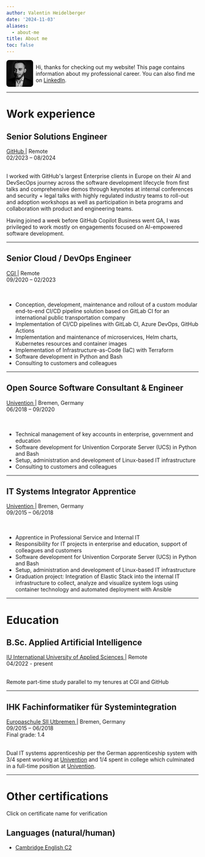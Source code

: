 ```yaml
---
author: Valentin Heidelberger
date: '2024-11-03'
aliases:
  - about-me
title: About me
toc: false
---
```


<!-- Hi, thanks for checking out my website! This page contains information about my professional career. You can also find me on
<a href="https://www.linkedin.com/in/va1entin" target="_blank">
  <i class="fab fa-linkedin fa-lg"></i>
  LinkedIn</a>. -->

<div style="display: flex; align-items: center; margin-top: 0.5em;">
  <img src="/img/me_square.jpg" alt="Your Photo" style="width: 5em; height: 5em; border-radius: 10%; margin-right: 0.5em;">
  <span>Hi, thanks for checking out my website! This page contains information about my professional career. You can also find me on
  <a href="https://www.linkedin.com/in/va1entin" target="_blank">
    <i class="fab fa-linkedin fa-lg"></i>
    LinkedIn</a>.
  </span>
</div>

<hr>

# Work experience

## Senior Solutions Engineer

<div class="cursive">
  <div class="left">
    <a href="https://github.com" target="_blank">
      <i class="fab fa-github fa-xl"></i>
      GitHub
    </a>
    | Remote
  </div>
  <div class="right">
    02/2023 – 08/2024
  </div>
</div>
<br>

I worked with GitHub's largest Enterprise clients in Europe on their AI and DevSecOps journey across the software development lifecycle from first talks and comprehensive demos through keynotes at internal conferences and security + legal talks with highly regulated industry teams to roll-out and adoption workshops as well as participation in beta programs and collaboration with product and engineering teams.

Having joined a week before GitHub Copilot Business went GA, I was privileged to work mostly on engagements focused on AI-empowered software development.

<hr>

## Senior Cloud / DevOps Engineer

<div class="cursive">
  <div class="left">
    <a href="https://cgi.com" target="_blank">
    <i class="fas fa-angle-up fa-xl fa-rotate-by" style="--fa-rotate-angle: 45deg;"></i>
    CGI
    </a>
    | Remote
  </div>
  <div class="right">
    09/2020 – 02/2023
  </div>
</div>
<br>
<br>

* Conception, development, maintenance and rollout of a custom modular end-to-end CI/CD pipeline solution based on GitLab CI for an international public transportation company
* Implementation of CI/CD pipelines with GitLab CI, Azure DevOps, GitHub Actions
* Implementation and maintenance of microservices, Helm charts, Kubernetes resources and container images
* Implementation of Infrastructure-as-Code (IaC) with Terraform
* Software development in Python and Bash
* Consulting to customers and colleagues

<hr>

## Open Source Software Consultant & Engineer

<div class="cursive">
  <div class="left">
    <a href="https://univention.com" target="_blank">
      <i class="fab fa-linux fa-xl"></i>
      Univention
    </a>
    | Bremen, Germany
  </div>
  <div class="right">
    06/2018 – 09/2020
  </div>
</div>
<br>
<br>

* Technical management of key accounts in enterprise, government and education
* Software development for Univention Corporate Server (UCS) in Python and Bash
* Setup, administration and development of Linux-based IT infrastructure
* Consulting to customers and colleagues

<hr>

## IT Systems Integrator Apprentice

<div class="cursive">
  <div class="left">
    <a href="https://univention.com" target="_blank">
      <i class="fab fa-linux fa-xl"></i>
      Univention
    </a>
    | Bremen, Germany
  </div>
  <div class="right">
    09/2015 – 06/2018
  </div>
</div>
<br>
<br>

* Apprentice in Professional Service and Internal IT
* Responsibility for IT projects in enterprise and education, support of colleagues and customers
* Software development for Univention Corporate Server (UCS) in Python and Bash
* Setup, administration and development of Linux-based IT infrastructure
* Graduation project: Integration of Elastic Stack into the internal IT infrastructure to collect,
analyze and visualize system logs using container technology and automated
deployment with Ansible

<hr>

# Education

## B.Sc. Applied Artificial Intelligence
<div class="cursive">
  <div class="left">
    <a href="https://www.iu-university.org" target="_blank">
      <i class="fas fa-building-columns fa-xl"></i>
      IU International University of Applied Sciences
    </a>
    | Remote
  </div>
  <div class="right">
    04/2022 - present
  </div>
</div>
<br>

Remote part-time study parallel to my tenures at CGI and GitHub

<hr>

## IHK Fachinformatiker für Systemintegration
<div class="cursive">
  <div class="left">
    <a href="https://www.szut.de/international/schulzentrum-utbremen-english.html" target="_blank">
      <i class="fas fa-building-columns fa-xl"></i>
      Europaschule SII Utbremen
    </a>
    | Bremen, Germany
  </div>
  <div class="right">
    09/2015 – 06/2018
    <br>
    Final grade: 1.4
  </div>
</div>
<br>

Dual IT systems apprenticeship per the German apprenticeship system with 3/4 spent working at <a href="#it-systems-integrator-apprentice">Univention</a> and 1/4 spent in college which culminated in a full-time position at <a href="#open-source-software-consultant--engineer">Univention</a>.

<hr>

# Other certifications
Click on certificate name for verification

## Languages (natural/human)
* <a href="/img/cambridge_english_certificate.webp" target="_blank">Cambridge English C2</a>
